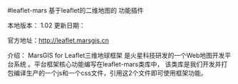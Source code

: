#leaflet-mars  基于leaflet的二维地图的 功能插件

本地版本： 1.02
更新日期：

官方地址：http://leaflet.marsgis.cn

介绍：
	MarsGIS for Leaflet三维地球框架 是火星科技研发的一个Web地图开发平台系统 。平台框架核心功能编写在leaflet-mars类库中，
	该类库是我们开发并打包编译生产的一个js和一个css文件，引用这2个文件即可使用框架功能。